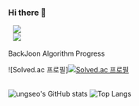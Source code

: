 ### Hi there 👋

<!--
**ungseo/ungseo** is a ✨ _special_ ✨ repository because its `README.md` (this file) appears on your GitHub profile.


-->
<a href="https://www.instagram.com/ungseo/">
    <img 
        src="http://img.shields.io/badge/-instagram-390213?style=flat&logo=Instagram&link=https://www.instagram.com/ungseo/"
        style="height : auto; margin-left : 10px; margin-right : 10px;"/>
</a>

<br>

<a href="https://dev-get-jop.tistory.com/">
    <img 
        src="https://img.shields.io/badge/Blog-dreamveloper-blueviolet?style=flat&logo=Tistory&link=https://www.dev-get-jop.tistory.com/"
        style="height : auto; margin-left : 10px; margin-right : 10px;"/>
</a>
<br><br>
BackJoon Algorithm Progress

![Solved.ac 프로필][![Solved.ac 프로필](http://mazassumnida.wtf/api/v2/generate_badge?boj=ungseo)](https://solved.ac/ungseo)
<br><br>


![ungseo's GitHub stats](https://github-readme-stats.vercel.app/api?username=ungseo&show_icons=true&theme=moltack)&nbsp;![Top Langs](https://github-readme-stats.vercel.app/api/top-langs/?username=ungseo&layout=compact&theme=moltack&langs_count=3)


